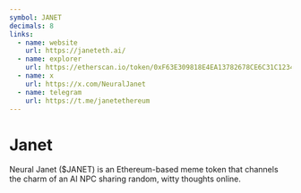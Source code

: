 ```yaml
---
symbol: JANET
decimals: 8
links:
  - name: website
    url: https://janeteth.ai/
  - name: explorer
    url: https://etherscan.io/token/0xF63E309818E4EA13782678CE6C31C1234fa61809
  - name: x
    url: https://x.com/NeuralJanet
  - name: telegram
    url: https://t.me/janetethereum
---
```


# Janet

Neural Janet ($JANET) is an Ethereum-based meme token that channels the charm of an AI NPC sharing random, witty thoughts online.
